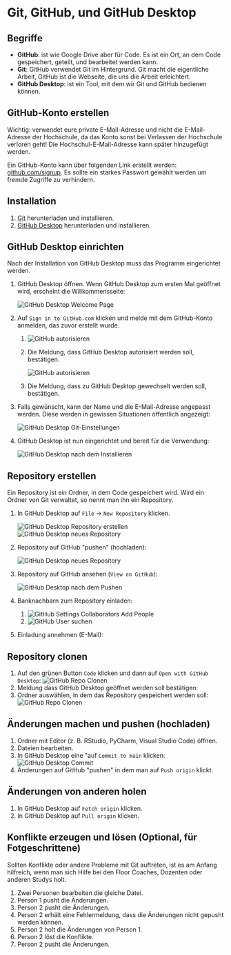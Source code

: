 # Git, GitHub, und GitHub Desktop

## Begriffe

- **GitHub**: ist wie Google Drive aber für Code. Es ist ein Ort, an dem Code gespeichert, geteilt, und bearbeitet werden kann.
- **Git**: GitHub verwendet Git im Hintergrund. Git macht die eigentliche Arbeit, GitHub ist die Webseite, die uns die Arbeit erleichtert.
- **GitHub Desktop**: ist ein Tool, mit dem wir Git und GitHub bedienen können.

## GitHub-Konto erstellen

Wichtig: verwendet eure private E-Mail-Adresse und nicht die E-Mail-Adresse der Hochschule, da das Konto sonst bei Verlassen der Hochschule verloren geht! Die Hochschul-E-Mail-Adresse kann später hinzugefügt werden.

Ein GitHub-Konto kann über folgenden Link erstellt werden: [github.com/signup](https://github.com/signup). Es sollte ein starkes Passwort gewählt werden um fremde Zugriffe zu verhindern.

## Installation

1. [Git](https://git-scm.com/download) herunterladen und installieren.
2. [GitHub Desktop](https://desktop.github.com/download/) herunterladen und installieren.

## GitHub Desktop einrichten

Nach der Installation von GitHub Desktop muss das Programm eingerichtet werden.

1. GitHub Desktop öffnen. Wenn GitHub Desktop zum ersten Mal geöffnet wird, erscheint die Willkommensseite:

    ![GitHub Desktop Welcome Page](images/github_desktop_welcome.png)

2. Auf `Sign in to GitHub.com` klicken und melde mit dem GitHub-Konto anmelden, das zuvor erstellt wurde.

   1. ![GitHub autorisieren](images/github_auth.png)
   2. Die Meldung, dass GitHub Desktop autorisiert werden soll, bestätigen.

        ![GitHub autorisieren](images/github_auth2.png)

   3. Die Meldung, dass zu GitHub Desktop gewechselt werden soll, bestätigen.

3. Falls gewünscht, kann der Name und die E-Mail-Adresse angepasst werden. Diese werden in gewissen Situationen öffentlich angezeigt:

    ![GitHub Desktop Git-Einstellungen](images/github_git_settings.png)

4. GitHub Desktop ist nun eingerichtet und bereit für die Verwendung:

    ![GitHub Desktop nach dem Installieren](images/github_done.png)

## Repository erstellen

Ein Repository ist ein Ordner, in dem Code gespeichert wird. Wird ein Ordner von Git verwaltet, so nennt man ihn ein Repository.

1. In GitHub Desktop auf `File` -> `New Repository` klicken.

    ![GitHub Desktop Repository erstellen](images/github_new_repo.png)
    ![GitHub Desktop neues Repository](images/github_new_repo2.png)

2. Repository auf GitHub "pushen" (hochladen):

    ![GitHub Desktop neues Repository](images/github_push.png)

3. Repository auf GitHub ansehen (`View on GitHub`):

    ![GitHub Desktop nach dem Pushen](images/github_push2.png)

4. Banknachbarn zum Repository einladen:

    1. ![GitHub Settings Collaborators Add People](images/github_collaborators.png)
    2. ![GitHub User suchen](images/github_search_user.png)

5. Einladung annehmen (E-Mail):

## Repository clonen

1. Auf den grünen Button `Code` klicken und dann auf `Open with GitHub Desktop`:
    ![GitHub Repo Clonen](images/github_clone.png)
2. Meldung dass GitHub Desktop geöffnet werden soll bestätigen:
3. Ordner auswählen, in dem das Repository gespeichert werden soll:
    ![GitHub Repo Clonen](images/github_clone2.png)

## Änderungen machen und pushen (hochladen)

1. Ordner mit Editor (z. B. RStudio, PyCharm, Visual Studio Code) öffnen.
2. Dateien bearbeiten.
3. In GitHub Desktop eine "auf `Commit to main` klicken:
    ![GitHub Desktop Commit](images/github_commit.png)
4. Änderungen auf GitHub "pushen" in dem man auf `Push origin` klickt.

## Änderungen von anderen holen

1. In GitHub Desktop auf `Fetch origin` klicken.
2. In GitHub Desktop auf `Pull origin` klicken.

## Konflikte erzeugen und lösen (Optional, für Fotgeschrittene)

Sollten Konflikte oder andere Probleme mit Git auftreten, ist es am Anfang hilfreich, wenn man sich Hilfe bei den Floor Coaches, Dozenten oder anderen Studys holt.

1. Zwei Personen bearbeiten die gleiche Datei.
2. Person 1 pusht die Änderungen.
3. Person 2 pusht die Änderungen.
4. Person 2 erhält eine Fehlermeldung, dass die Änderungen nicht gepusht werden können.
5. Person 2 holt die Änderungen von Person 1.
6. Person 2 löst die Konflikte.
7. Person 2 pusht die Änderungen.
